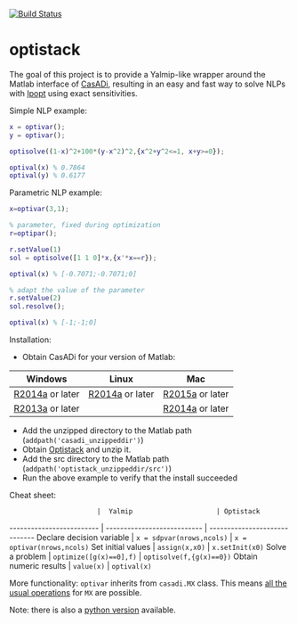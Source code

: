[![Build Status](https://travis-ci.org/casadi/optistack.png?branch=master)](https://travis-ci.org/casadi/optistack)

# optistack
The goal of this project is to provide a Yalmip-like wrapper around the Matlab interface of [CasADi](http://casadi.org),  resulting in an easy and fast way to solve NLPs with [Ipopt](https://projects.coin-or.org/Ipopt) using exact sensitivities.

Simple NLP example:
```matlab
x = optivar();
y = optivar();

optisolve((1-x)^2+100*(y-x^2)^2,{x^2+y^2<=1, x+y>=0});

optival(x) % 0.7864
optival(y) % 0.6177
```

Parametric NLP example:
```matlab
x=optivar(3,1);

% parameter, fixed during optimization
r=optipar();

r.setValue(1)
sol = optisolve([1 1 0]*x,{x'*x==r});

optival(x) % [-0.7071;-0.7071;0]

% adapt the value of the parameter
r.setValue(2)
sol.resolve();

optival(x) % [-1;-1;0]
```

Installation:
 * Obtain CasADi for your version of Matlab:

Windows   |   Linux     |    Mac
----------|-------------|--------------
[R2014a](http://files.casadi.org/3.1.0-rc1/windows/casadi-matlabR2014a-v3.1.0-rc1.zip) or later |    [R2014a](http://files.casadi.org/3.1.0-rc1/linux/casadi-matlabR2014a-v3.1.0-rc1.tar.gz) or later      | [R2015a](http://files.casadi.org/3.1.0-rc1/osx/casadi-matlabR2015a-v3.1.0-rc1.tar.gz) or later
[R2013a](http://files.casadi.org/3.1.0-rc1/windows/casadi-matlabR2013a-v3.1.0-rc1.zip) or later | | [R2014a](http://files.casadi.org/3.1.0-rc1/osx/casadi-matlabR2014a-v3.1.0-rc1.tar.gz) or later |

 * Add the unzipped directory to the Matlab path (`addpath('casadi_unzippeddir')`)
 * Obtain [Optistack](https://github.com/casadi/optistack/archive/master.zip) and unzip it.
 * Add the src directory to the Matlab path (`addpath('optistack_unzippeddir/src')`)
 * Run the above example to verify that the install succeeded


Cheat sheet:

                          |  Yalmip                     | Optistack
------------------------- | --------------------------- | -----------------------------
Declare decision variable | `x = sdpvar(nrows,ncols)`   | `x = optivar(nrows,ncols)`
Set initial values        | `assign(x,x0)`              | `x.setInit(x0)`
Solve a problem           | `optimize([g(x)==0],f)`     | `optisolve(f,{g(x)==0})`
Obtain numeric results    | `value(x)`                  | `optival(x)`


More functionality:
`optivar` inherits from `casadi.MX` class. This means [all the usual operations](http://casadi.sourceforge.net/v3.1.0-rc1/api/html/d9/dc2/group__expression__tools.html) for `MX` are possible.



Note: there is also a [python version](https://github.com/casadi/python-optistack/) available.

